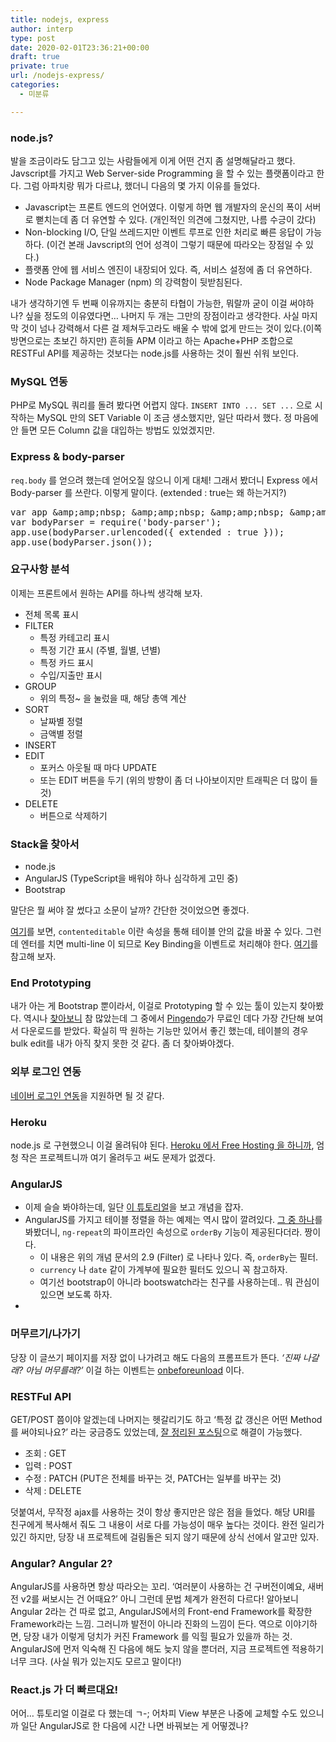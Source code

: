 ```yaml
---
title: nodejs, express
author: interp
type: post
date: 2020-02-01T23:36:21+00:00
draft: true
private: true
url: /nodejs-express/
categories:
  - 미분류

---
```

### node.js?

발을 조금이라도 담그고 있는 사람들에게 이게 어떤 건지 좀 설명해달라고 했다. Javscript를 가지고 Web Server-side Programming 을 할 수 있는 플랫폼이라고 한다. 그럼 아파치랑 뭐가 다르냐, 했더니 다음의 몇 가지 이유를 들었다.

  * Javascript는 프론트 엔드의 언어였다. 이렇게 하면 웹 개발자의 운신의 폭이 서버로 뻗치는데 좀 더 유연할 수 있다. (개인적인 의견에 그쳤지만, 나름 수긍이 갔다)
  * Non-blocking I/O, 단일 쓰레드지만 이벤트 루프로 인한 처리로 빠른 응답이 가능하다. (이건 본래 Javscript의 언어 성격이 그렇기 때문에 따라오는 장점일 수 있다.)
  * 플랫폼 안에 웹 서비스 엔진이 내장되어 있다. 즉, 서비스 설정에 좀 더 유연하다.
  * Node Package Manager (npm) 의 강력함이 뒷받침된다.

내가 생각하기엔 두 번째 이유까지는 충분히 타협이 가능한, 뭐랄까 굳이 이걸 써야하나? 싶을 정도의 이유였다면&#8230; 나머지 두 개는 그만의 장점이라고 생각한다. 사실 마지막 것이 넘나 강력해서 다른 걸 제쳐두고라도 배울 수 밖에 없게 만드는 것이 있다.(이쪽 방면으로는 초보긴 하지만) 흔히들 APM 이라고 하는 Apache+PHP 조합으로 RESTFul API를 제공하는 것보다는 node.js를 사용하는 것이 훨씬 쉬워 보인다.

### MySQL 연동

PHP로 MySQL 쿼리를 돌려 봤다면 어렵지 않다. `INSERT INTO ... SET ...` 으로 시작하는 MySQL 만의 SET Variable 이 조금 생소했지만, 일단 따라서 했다. 정 마음에 안 들면 모든 Column 값을 대입하는 방법도 있었겠지만.

### Express & body-parser

`req.body` 를 얻으려 했는데 얻어오질 않으니 이게 대체! 그래서 봤더니 Express 에서 Body-parser 를 쓰란다. 이렇게 말이다. (extended : true는 왜 하는거지?)

<pre class="brush: jscript; title: ; notranslate" title="">var app &amp;amp;amp;nbsp; &amp;amp;amp;nbsp; &amp;amp;amp;nbsp; &amp;amp;amp;nbsp;= express();
var bodyParser = require('body-parser');
app.use(bodyParser.urlencoded({ extended : true }));
app.use(bodyParser.json());
</pre>

### 요구사항 분석

이제는 프론트에서 원하는 API를 하나씩 생각해 보자.

  * 전체 목록 표시
  * FILTER 
      * 특정 카테고리 표시
      * 특정 기간 표시 (주별, 월별, 년별)
      * 특정 카드 표시
      * 수입/지출만 표시
  * GROUP 
      * 위의 특정~ 을 눌렀을 때, 해당 총액 계산
  * SORT 
      * 날짜별 정렬
      * 금액별 정렬
  * INSERT
  * EDIT 
      * 포커스 아웃될 때 마다 UPDATE
      * 또는 EDIT 버튼을 두기 (위의 방향이 좀 더 나아보이지만 트래픽은 더 많이 들 것)
  * DELETE 
      * 버튼으로 삭제하기

### Stack을 찾아서

  * node.js
  * AngularJS (TypeScript을 배워야 하나 심각하게 고민 중)
  * Bootstrap

말단은 뭘 써야 잘 썼다고 소문이 날까? 간단한 것이었으면 좋겠다.

[여기][1]를 보면, `contenteditable` 이란 속성을 통해 테이블 안의 값을 바꿀 수 있다. 그런데 엔터를 치면 multi-line 이 되므로 Key Binding을 이벤트로 처리해야 한다. [여기][2]를 참고해 보자.

### End Prototyping

내가 아는 게 Bootstrap 뿐이라서, 이걸로 Prototyping 할 수 있는 툴이 있는지 찾아봤다. 역시나 [찾아보니][3] 참 많았는데 그 중에서 [Pingendo][4]가 무료인 데다 가장 간단해 보여서 다운로드를 받았다. 확실히 딱 원하는 기능만 있어서 좋긴 했는데, 테이블의 경우 bulk edit를 내가 아직 찾지 못한 것 같다. 좀 더 찾아봐야겠다.

### 외부 로그인 연동

[네이버 로그인 연동][5]을 지원하면 될 것 같다.

### Heroku

node.js 로 구현했으니 이걸 올려둬야 된다. [Heroku 에서 Free Hosting 을 하니까][6], 엄청 작은 프로젝트니까 여기 올려두고 써도 문제가 없겠다.

### AngularJS

  * 이제 슬슬 봐야하는데, 일단 [이 튜토리얼][7]을 보고 개념을 잡자.
  * AngularJS를 가지고 테이블 정렬을 하는 예제는 역시 많이 깔려있다. [그 중 하나][8]를 봐봤더니, `ng-repeat`의 파이프라인 속성으로 `orderBy` 기능이 제공된다더라. 짱이다. 
      * 이 내용은 위의 개념 문서의 2.9 (Filter) 로 나타나 있다. 즉, `orderBy`는 필터.
      * `currency` 나 `date` 같이 가계부에 필요한 필터도 있으니 꼭 참고하자.
      * 여기선 bootstrap이 아니라 bootswatch라는 친구를 사용하는데.. 뭐 관심이 있으면 보도록 하자.
  * 

### 머무르기/나가기

당장 이 글쓰기 페이지를 저장 없이 나가려고 해도 다음의 프롬프트가 뜬다. _&#8216;진짜 나갈래? 아님 머무를래?&#8217;_ 이걸 하는 이벤트는 [onbeforeunload][9] 이다.

### RESTFul API

GET/POST 쯤이야 알겠는데 나머지는 헷갈리기도 하고 &#8216;특정 값 갱신은 어떤 Method를 써야되나요?&#8217; 라는 궁금증도 있었는데, [잘 정리된 포스팅][10]으로 해결이 가능했다.

  * 조회 : GET
  * 입력 : POST
  * 수정 : PATCH (PUT은 전체를 바꾸는 것, PATCH는 일부를 바꾸는 것)
  * 삭제 : DELETE

덧붙여서, 무작정 ajax를 사용하는 것이 항상 좋지만은 않은 점을 들었다. 해당 URI를 친구에게 복사해서 줘도 그 내용이 서로 다를 가능성이 매우 높다는 것이다. 완전 일리가 있긴 하지만, 당장 내 프로젝트에 걸림돌은 되지 않기 때문에 상식 선에서 알고만 있자.

### Angular? Angular 2?

AngularJS를 사용하면 항상 따라오는 꼬리. &#8216;여러분이 사용하는 건 구버전이예요, 새버전 v2를 써보시는 건 어때요?&#8217; 아니 그런데 문법 체계가 완전히 다르다! 알아보니 Angular 2라는 건 따로 없고, AngularJS에서의 Front-end Framework를 확장한 Framework라는 느낌. 그러니까 발전이 아니라 진화의 느낌이 든다. 역으로 이야기하면, 당장 내가 이렇게 덩치가 커진 Framework 를 익힐 필요가 있을까 하는 것. AngularJS에 먼저 익숙해 진 다음에 해도 늦지 않을 뿐더러, 지금 프로젝트엔 적용하기 너무 크다. (사실 뭐가 있는지도 모르고 말이다!)

### React.js 가 더 빠르대요!

어어&#8230; 튜토리얼 이걸로 다 했는데 ㄱ-; 어차피 View 부분은 나중에 교체할 수도 있으니까 일단 AngularJS로 한 다음에 시간 나면 바꿔보는 게 어떻겠나?

 [1]: https://www.w3schools.com/tags/att_global_contenteditable.asp
 [2]: http://stackoverflow.com/questions/18552336/prevent-contenteditable-adding-div-on-enter-chrome
 [3]: https://bootstrapbay.com/blog/bootstrap-editors/
 [4]: http://www.pingendo.com/
 [5]: https://developers.naver.com/docs/login/web/
 [6]: https://www.heroku.com/
 [7]: http://adrianmejia.com/blog/2014/09/28/angularjs-tutorial-for-beginners-with-nodejs-expressjs-and-mongodb/
 [8]: https://scotch.io/tutorials/sort-and-filter-a-table-using-angular
 [9]: http://jhgan.tistory.com/27
 [10]: https://spoqa.github.io/2012/02/27/rest-introduction.html